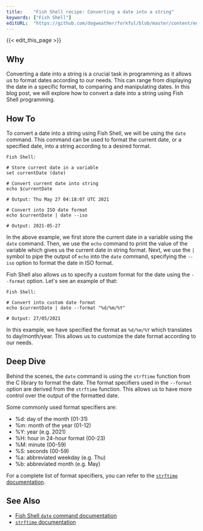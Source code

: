 ```yaml
---
title:    "Fish Shell recipe: Converting a date into a string"
keywords: ["Fish Shell"]
editURL:  "https://github.com/dogweather/forkful/blob/master/content/en/fish-shell/converting-a-date-into-a-string.md"
---
```


{{< edit_this_page >}}

## Why
Converting a date into a string is a crucial task in programming as it allows us to format dates according to our needs. This can range from displaying the date in a specific format, to comparing and manipulating dates. In this blog post, we will explore how to convert a date into a string using Fish Shell programming.

## How To
To convert a date into a string using Fish Shell, we will be using the `date` command. This command can be used to format the current date, or a specified date, into a string according to a desired format.

```
Fish Shell:

# Store current date in a variable
set currentDate (date)

# Convert current date into string
echo $currentDate

# Output: Thu May 27 04:18:07 UTC 2021

# Convert into ISO date format
echo $currentDate | date --iso

# Output: 2021-05-27
```

In the above example, we first store the current date in a variable using the `date` command. Then, we use the `echo` command to print the value of the variable which gives us the current date in string format. Next, we use the `|` symbol to pipe the output of `echo` into the `date` command, specifying the `--iso` option to format the date in ISO format.

Fish Shell also allows us to specify a custom format for the date using the `--format` option. Let's see an example of that:

```
Fish Shell:

# Convert into custom date format
echo $currentDate | date --format "%d/%m/%Y"

# Output: 27/05/2021
```

In this example, we have specified the format as `%d/%m/%Y` which translates to day/month/year. This allows us to customize the date format according to our needs.

## Deep Dive
Behind the scenes, the `date` command is using the `strftime` function from the C library to format the date. The format specifiers used in the `--format` option are derived from the `strftime` function. This allows us to have more control over the output of the formatted date.

Some commonly used format specifiers are:
- %d: day of the month (01-31)
- %m: month of the year (01-12)
- %Y: year (e.g. 2021)
- %H: hour in 24-hour format (00-23)
- %M: minute (00-59)
- %S: seconds (00-59)
- %a: abbreviated weekday (e.g. Thu)
- %b: abbreviated month (e.g. May)

For a complete list of format specifiers, you can refer to the [`strftime` documentation](http://www.cplusplus.com/reference/ctime/strftime/).

## See Also
- [Fish Shell `date` command documentation](https://fishshell.com/docs/current/cmds/date.html)
- [`strftime` documentation](http://www.cplusplus.com/reference/ctime/strftime/)